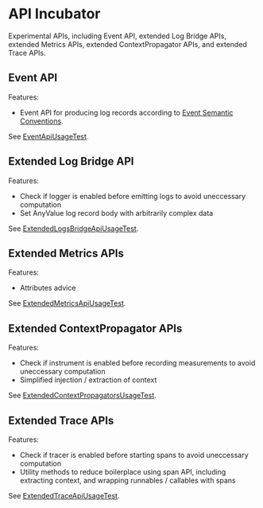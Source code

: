 # API Incubator

Experimental APIs, including Event API, extended Log Bridge APIs, extended Metrics APIs, extended ContextPropagator APIs, and extended Trace APIs.

## Event API

Features:

* Event API for producing log records according to [Event Semantic Conventions](https://opentelemetry.io/docs/specs/semconv/general/events/).

See [EventApiUsageTest](./src/test/java/io/opentelemetry/api/incubator/events/EventApiUsageTest.java).

## Extended Log Bridge API

Features:

* Check if logger is enabled before emitting logs to avoid uneccessary computation
* Set AnyValue log record body with arbitrarily complex data

See [ExtendedLogsBridgeApiUsageTest](./src/test/java/io/opentelemetry/api/incubator/logs/ExtendedLogsBridgeApiUsageTest.java).

## Extended Metrics APIs

Features:

* Attributes advice

See [ExtendedMetricsApiUsageTest](./src/test/java/io/opentelemetry/api/incubator/metrics/ExtendedMetricsApiUsageTest.java).

## Extended ContextPropagator APIs

Features:

* Check if instrument is enabled before recording measurements to avoid uneccessary computation
* Simplified injection / extraction of context

See [ExtendedContextPropagatorsUsageTest](./src/test/java/io/opentelemetry/api/incubator/propagation/ExtendedContextPropagatorsUsageTest.java).

## Extended Trace APIs

Features:

* Check if tracer is enabled before starting spans to avoid uneccessary computation
* Utility methods to reduce boilerplace using span API, including extracting context, and wrapping runnables / callables with spans

See [ExtendedTraceApiUsageTest](./src/test/java/io/opentelemetry/api/incubator/trace/ExtendedTraceApiUsageTest.java).
